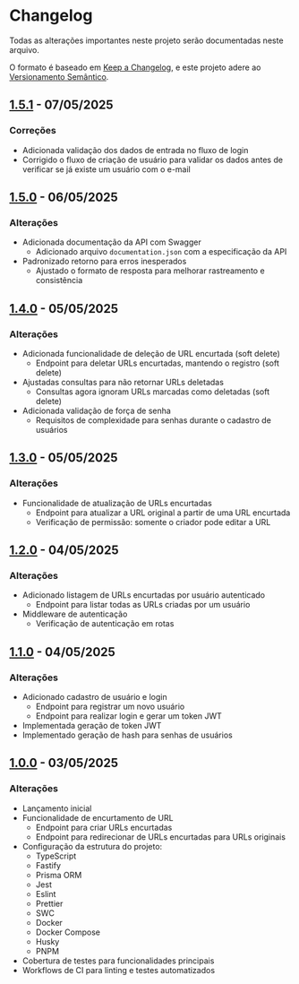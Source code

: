 # Changelog

Todas as alterações importantes neste projeto serão documentadas neste arquivo.

O formato é baseado em [Keep a Changelog](https://keepachangelog.com/pt-BR/1.0.0/),
e este projeto adere ao [Versionamento Semântico](https://semver.org/lang/pt-BR/).

## [1.5.1] - 07/05/2025

### Correções
- Adicionada validação dos dados de entrada no fluxo de login
- Corrigido o fluxo de criação de usuário para validar os dados antes de verificar se já existe um usuário com o e-mail

[1.5.1]: https://github.com/RianMarlon/node-encurtador-url/releases/tag/v1.5.1

## [1.5.0] - 06/05/2025

### Alterações
- Adicionada documentação da API com Swagger
  - Adicionado arquivo `documentation.json` com a especificação da API
- Padronizado retorno para erros inesperados
  - Ajustado o formato de resposta para melhorar rastreamento e consistência

[1.5.0]: https://github.com/RianMarlon/node-encurtador-url/releases/tag/v1.5.0

## [1.4.0] - 05/05/2025

### Alterações
- Adicionada funcionalidade de deleção de URL encurtada (soft delete)
  - Endpoint para deletar URLs encurtadas, mantendo o registro (soft delete)
- Ajustadas consultas para não retornar URLs deletadas
  - Consultas agora ignoram URLs marcadas como deletadas (soft delete)
- Adicionada validação de força de senha
  - Requisitos de complexidade para senhas durante o cadastro de usuários

[1.4.0]: https://github.com/RianMarlon/node-encurtador-url/releases/tag/v1.4.0

## [1.3.0] - 05/05/2025

### Alterações
- Funcionalidade de atualização de URLs encurtadas
  - Endpoint para atualizar a URL original a partir de uma URL encurtada
  - Verificação de permissão: somente o criador pode editar a URL

[1.3.0]: https://github.com/RianMarlon/node-encurtador-url/releases/tag/v1.3.0

## [1.2.0] - 04/05/2025

### Alterações
- Adicionado listagem de URLs encurtadas por usuário autenticado
  - Endpoint para listar todas as URLs criadas por um usuário
- Middleware de autenticação
  - Verificação de autenticação em rotas

[1.2.0]: https://github.com/RianMarlon/node-encurtador-url/releases/tag/v1.2.0

## [1.1.0] - 04/05/2025

### Alterações
- Adicionado cadastro de usuário e login
  - Endpoint para registrar um novo usuário
  - Endpoint para realizar login e gerar um token JWT
- Implementada geração de token JWT
- Implementado geração de hash para senhas de usuários

[1.1.0]: https://github.com/RianMarlon/node-encurtador-url/releases/tag/v1.1.0

## [1.0.0] - 03/05/2025

### Alterações
- Lançamento inicial
- Funcionalidade de encurtamento de URL
  - Endpoint para criar URLs encurtadas
  - Endpoint para redirecionar de URLs encurtadas para URLs originais
- Configuração da estrutura do projeto:
  - TypeScript
  - Fastify
  - Prisma ORM
  - Jest
  - Eslint
  - Prettier
  - SWC
  - Docker
  - Docker Compose
  - Husky
  - PNPM
- Cobertura de testes para funcionalidades principais
- Workflows de CI para linting e testes automatizados

[1.0.0]: https://github.com/RianMarlon/node-encurtador-url/releases/tag/v1.0.0
